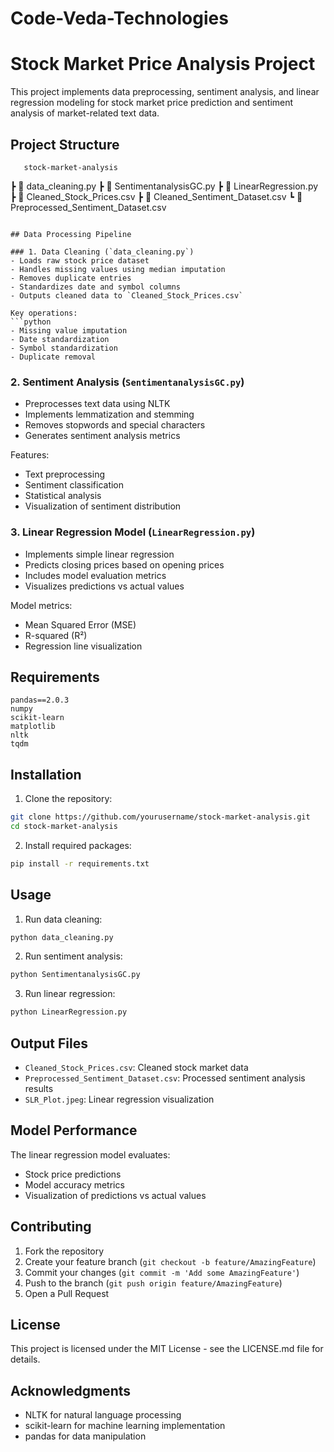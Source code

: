 # Code-Veda-Technologies
# Stock Market Price Analysis Project

This project implements data preprocessing, sentiment analysis, and linear regression modeling for stock market price prediction and sentiment analysis of market-related text data.

## Project Structure

       stock-market-analysis
 ┣ 📜 data_cleaning.py
 ┣ 📜 SentimentanalysisGC.py
 ┣ 📜 LinearRegression.py
 ┣ 📜 Cleaned_Stock_Prices.csv
 ┣ 📜 Cleaned_Sentiment_Dataset.csv
 ┗ 📜 Preprocessed_Sentiment_Dataset.csv
```

## Data Processing Pipeline

### 1. Data Cleaning (`data_cleaning.py`)
- Loads raw stock price dataset
- Handles missing values using median imputation
- Removes duplicate entries
- Standardizes date and symbol columns
- Outputs cleaned data to `Cleaned_Stock_Prices.csv`

Key operations:
```python
- Missing value imputation
- Date standardization
- Symbol standardization
- Duplicate removal
```

### 2. Sentiment Analysis (`SentimentanalysisGC.py`)
- Preprocesses text data using NLTK
- Implements lemmatization and stemming
- Removes stopwords and special characters
- Generates sentiment analysis metrics

Features:
- Text preprocessing
- Sentiment classification
- Statistical analysis
- Visualization of sentiment distribution

### 3. Linear Regression Model (`LinearRegression.py`)
- Implements simple linear regression
- Predicts closing prices based on opening prices
- Includes model evaluation metrics
- Visualizes predictions vs actual values

Model metrics:
- Mean Squared Error (MSE)
- R-squared (R²)
- Regression line visualization

## Requirements

```
pandas==2.0.3
numpy
scikit-learn
matplotlib
nltk
tqdm
```

## Installation

1. Clone the repository:
```bash
git clone https://github.com/yourusername/stock-market-analysis.git
cd stock-market-analysis
```

2. Install required packages:
```bash
pip install -r requirements.txt
```

## Usage

1. Run data cleaning:
```bash
python data_cleaning.py
```

2. Run sentiment analysis:
```bash
python SentimentanalysisGC.py
```

3. Run linear regression:
```bash
python LinearRegression.py
```

## Output Files

- `Cleaned_Stock_Prices.csv`: Cleaned stock market data
- `Preprocessed_Sentiment_Dataset.csv`: Processed sentiment analysis results
- `SLR_Plot.jpeg`: Linear regression visualization

## Model Performance

The linear regression model evaluates:
- Stock price predictions
- Model accuracy metrics
- Visualization of predictions vs actual values

## Contributing

1. Fork the repository
2. Create your feature branch (`git checkout -b feature/AmazingFeature`)
3. Commit your changes (`git commit -m 'Add some AmazingFeature'`)
4. Push to the branch (`git push origin feature/AmazingFeature`)
5. Open a Pull Request

## License

This project is licensed under the MIT License - see the LICENSE.md file for details.

## Acknowledgments

- NLTK for natural language processing
- scikit-learn for machine learning implementation
- pandas for data manipulation

